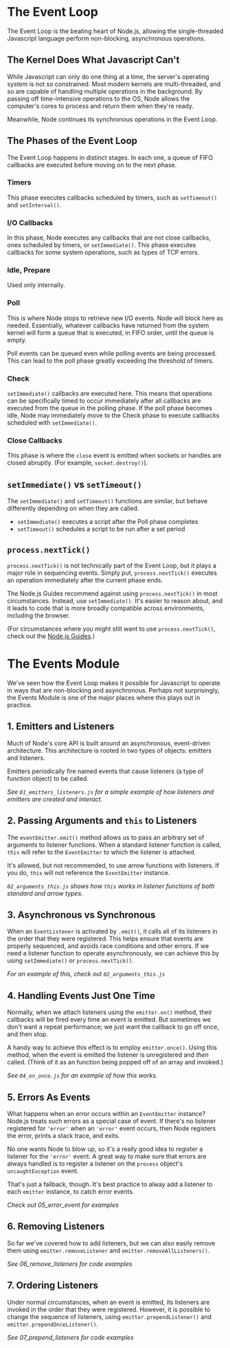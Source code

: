 # The Event Loop

The Event Loop is the beating heart of Node.js, allowing the single-threaded
Javascript language perform non-blocking, asynchronous operations.

## The Kernel Does What Javascript Can't

While Javascript can only do one thing at a time, the server's operating system
is not so constrained. Most modern kernels are multi-threaded, and so are
capable of handling multiple operations in the background. By passing off
time-intensive operations to the OS, Node allows the computer's cores to
process and return them when they're ready.

Meanwhile, Node continues its synchronous operations in the Event Loop.

## The Phases of the Event Loop

The Event Loop happens in distinct stages. In each one, a queue of FIFO
callbacks are executed before moving on to the next phase.

### Timers

This phase executes callbacks scheduled by timers, such as `setTimeout()`
and `setInterval()`.

### I/O Callbacks

In this phase, Node executes any callbacks that are not close callbacks,
ones scheduled by timers, or `setImmediate()`. This phase executes callbacks
for some system operations, such as types of TCP errors.

### Idle, Prepare

Used only internally.

### Poll

This is where Node stops to retrieve new I/O events. Node will block here as
needed. Essentially, whatever callbacks have returned from the system kernel
will form a queue that is executed, in FIFO order, until the queue is empty.

Poll events can be queued even while polling events are being processed. This
can lead to the poll phase greatly exceeding the threshold of timers.

### Check

`setImmediate()` callbacks are executed here. This means that operations can be
specifically timed to occur immediately after all callbacks are executed from
the queue in the polling phase. If the poll phase becomes idle, Node may
immediately move to the Check phase to execute callbacks scheduled with
`setImmediate()`.

### Close Callbacks

This phase is where the `close` event is emitted when sockets or handles are
closed abruptly. (For example, `socket.destroy()`).

## `setImmediate()` vs `setTimeout()`

The `setImmediate()` and `setTimeout()` functions are similar, but behave
differently depending on when they are called.

  * `setImmediate()` executes a script after the Poll phase completes
  * `setTimeout()` schedules a script to be run after a set period

## `process.nextTick()`

`process.nextTick()` is not technically part of the Event Loop, but it plays
a major role in sequencing events. Simply put, `process.nextTick()` executes
an operation immediately after the current phase ends.

The Node.js Guides recommend against using `process.nextTick()` in most
circumstances. Instead, use `setImmediate()`. It's easier to reason about,
and it leads to code that is more broadly compatible across environments,
including the browser.

(For circumstances where you might still want to use `process.nextTick()`,
check out the [Node.js Guides](https://nodejs.org/en/docs/guides/event-loop-timers-and-nexttick/).)

# The Events Module

We've seen how the Event Loop makes it possible for Javascript to operate in
ways that are non-blocking and asynchronous. Perhaps not surprisingly, the
Events Module is one of the major places where this plays out in practice.

## 1. Emitters and Listeners

Much of Node's core API is built around an asynchronous, event-driven
architecture. This architecture is rooted in two types of objects:
emitters and listeners.

Emitters periodically fire named events that cause listeners (a type of
function object) to be called.

*See `01_emitters_listeners.js` for a simple example of how listeners and
emitters are created and interact.*

## 2. Passing Arguments and `this` to Listeners

The `eventEmitter.emit()` method allows us to pass an arbitrary set of
arguments to listener functions. When a standard listener function is called,
`this` will refer to the `EventEmitter` to which the listener is attached.

It's allowed, but not recommended, to use arrow functions with listeners.
If you do, `this` will not reference the `EventEmitter` instance.

*`02_arguments_this.js` shows how `this` works in listener functions of both
standard and arrow types.*

## 3. Asynchronous vs Synchronous

When an `EventListener` is activated by `.emit()`, it calls all of its
listeners in the order that they were registered. This helps ensure that
events are properly sequenced, and avoids race conditions and other errors.
If we need a listener function to operate asynchronously, we can achieve
this by using `setImmediate()` or `process.nextTick()`.

*For an example of this, check out `02_arguments_this.js`*

## 4. Handling Events Just One Time

Normally, when we attach listeners using the `emitter.on()` method, their
callbacks will be fired every time an event is emitted. But sometimes we don't
want a repeat performance; we just want the callback to go off once, and then
stop.

A handy way to achieve this effect is to employ `emitter.once()`. Using this
method, when the event is emitted the listener is unregistered and *then*
called. (Think of it as an function being popped off of an array and invoked.)

*See `04_on_once.js` for an example of how this works.*

## 5. Errors As Events  

What happens when an error occurs within an `EventEmitter` instance? Node.js
treats such errors as a special case of event. If there's no listener registered for `'error'` when an `'error'` event occurs, then Node registers
the error, prints a stack trace, and exits.

No one wants Node to blow up, so it's a really good idea to register a
listener for the `'error'` event. A great way to make sure that errors are
always handled is to register a listener on the `process` object's
`uncaughtException` event.

That's just a fallback, though. It's best practice to alway add a listener to each `emitter` instance, to catch error events.

*Check out 05_error_event for examples*

## 6. Removing Listeners

So far we've covered how to add listeners, but we can also easily remove them
using `emitter.removeListener` and `emitter.removeAllListeners()`.

*See 06_remove_listeners for code examples*

## 7. Ordering Listeners

Under normal circumstances, when an event is emitted, its listeners are
invoked in the order that they were registered. However, it is possible to
change the sequence of listeners, using `emitter.prependListener()` and
`emitter.prependOnceListener()`.

*See 07_prepend_listeners for code examples*
